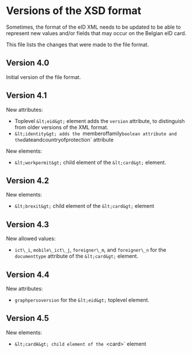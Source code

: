 Versions of the XSD format
==========================

Sometimes, the format of the eID XML needs to be updated to be able to
represent new values and/or fields that may occur on the Belgian eID
card.

This file lists the changes that were made to the file format.

Version 4.0
-----------

Initial version of the file format.

Version 4.1
-----------

New attributes:

- Toplevel `&lt;eid&gt;` element adds the `version` attribute, to
  distinguish from older versions of the XML format.
- `&lt;identity&gt; adds the `memberoffamily` boolean attribute and the
  `dateandcountryofprotection` attribute

New elements:

- `&lt;workpermit&gt;` child element of the `&lt;card&gt;` element.

Version 4.2
-----------

New elements:

- `&lt;brexit&gt;` child element of the `&lt;card&gt;` element

Version 4.3
-----------

New allowed values:

- `ict\_i`, `mobile\_ict\_j`, `foreigner\_m`, and `foreigner\_n` for the
  `documenttype` attribute of the `&lt;card&gt;` element.

Version 4.4
-----------

New attributes:

- `graphpersoversion` for the `&lt;eid&gt;` toplevel element.

Version 4.5
-----------

New elements:

- `&lt;cardA&gt; child element of the `&lt;card&gt;` element
